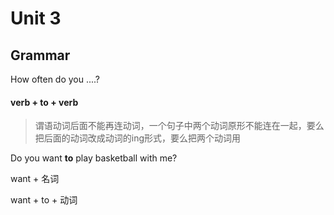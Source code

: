 # Unit 3 

## Grammar

How often do you ....?

#### verb + to + verb

> 谓语动词后面不能再连动词，一个句子中两个动词原形不能连在一起，要么把后面的动词改成动词的ing形式，要么把两个动词用

Do you want **to** play basketball with me?

want + 名词

want + to + 动词